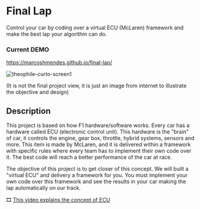 # Final Lap
Control your car by coding over a virtual ECU (McLaren) framework and make the best lap your algorithm can do.

### Current DEMO
https://marcoshmendes.github.io/final-lap/

![theophile-curto-screen1](https://user-images.githubusercontent.com/17493368/156382460-ed0bc558-b777-48dd-939b-0cb7a8274f66.jpg)

(It is not the final project view, it is just an image from internet to illustrate the objective and design)


## Description

This project is based on how F1 hardware/software works. Every car has a hardware called ECU (electronic control unit). This hardware is the "brain" of car, it controls the engine, gear box, throttle, hybrid systems, sensors and more. This item is made by McLaren, and it is delivered within a framework with specific rules where every team has to implement their own code over it. The best code will reach a better performance of the car at race.

The objective of this project is to get closer of this concept. We will built a "virtual ECU" and delivery a framework for you. You must implement your own code over this framework and see the results in your car making the lap automatically on our track.

🎞️ [This video explains the concept of ECU](https://www.youtube.com/watch?v=QuDxbjfxFfc)
